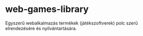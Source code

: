 # web-games-library
Egyszerű webalkalmazás termékek (játékszoftverek) polc szerű elrendezésére és nyilvántartására.
